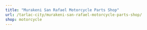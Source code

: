 ```yaml
---
title: "Murakeni San Rafael Motorcycle Parts Shop"
url: /tarlac-city/murakeni-san-rafael-motorcycle-parts-shop/
shop: motorcycle
---
```

